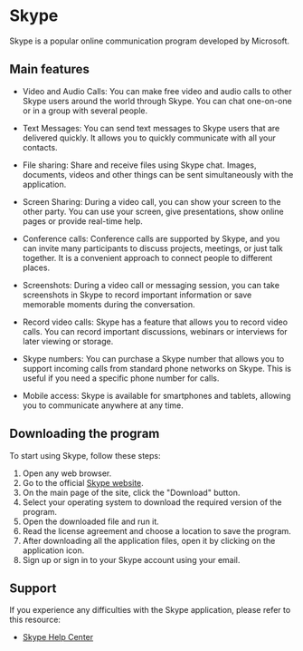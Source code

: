 Skype
=====



Skype is a popular online communication program developed by Microsoft.

## Main features
* Video and Audio Calls: You can make free video and audio calls to other Skype users around the world through Skype. You can chat one-on-one or in a group with several people.

* Text Messages: You can send text messages to Skype users that are delivered quickly. It allows you to quickly communicate with all your contacts.
  
* File sharing: Share and receive files using Skype chat. Images, documents, videos and other things can be sent simultaneously with the application.
  
* Screen Sharing: During a video call, you can show your screen to the other party. You can use your screen, give presentations, show online pages or provide real-time help.
  
* Conference calls: Conference calls are supported by Skype, and you can invite many participants to discuss projects, meetings, or just talk together. It is a convenient approach to connect people to different places.
  
* Screenshots: During a video call or messaging session, you can take screenshots in Skype to record important information or save memorable moments during the conversation.
  
* Record video calls: Skype has a feature that allows you to record video calls. You can record important discussions, webinars or interviews for later viewing or storage.
  
* Skype numbers: You can purchase a Skype number that allows you to support incoming calls from standard phone networks on Skype. This is useful if you need a specific phone number for calls.
  
* Mobile access: Skype is available for smartphones and tablets, allowing you to communicate anywhere at any time.

## Downloading the program
To start using Skype, follow these steps:

1. Open any web browser.
2. Go to the official [Skype website](www.skype.com).
3. On the main page of the site, click the "Download" button.
4. Select your operating system to download the required version of the program.
5. Open the downloaded file and run it.
6. Read the license agreement and choose a location to save the program.
7. After downloading all the application files, open it by clicking on the application icon.
8. Sign up or sign in to your Skype account using your email.

## Support
If you experience any difficulties with the Skype application, please refer to this resource:

* [Skype Help Center](https://support.skype.com/en/skype/all/)
